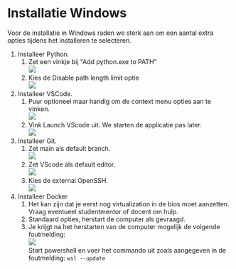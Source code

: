 # Installatie Windows

Voor de installatie in Windows raden we sterk aan om een aantal extra opties tijdens het installeren te selecteren.

1. Installeer Python.
    1. Zet een vinkje bij "Add python.exe to PATH"<br>![](img/python_installer_path.png)
    2. Kies de Disable path length limit optie<br>![](img/python_installed_disable_path_length.png)
2. Installeer VSCode.
    1. Puur optioneel maar handig om de context menu opties aan te vinken.<br>![](img/vscode_installer_context_menu.png)
    2. Vink Launch VScode uit. We starten de applicatie pas later.<br>![](img/vscode_installer_dont_launch.png)
3. Installeer Git.
    1. Zet main als default branch.<br>![](img/git_installer_main_branch.png)
    2. Zet VScode als default editor.<br>![](img/git_installer_editor.png)
    3. Kies de external OpenSSH.<br>![](img/git_installer_ssh.png)
4. Installeer Docker
    1. Het kan zijn dat je eerst nog virtualization in de bios moet aanzetten. Vraag eventueel studentmentor of docent om hulp. 
    2. Standaard opties, herstart de computer als gevraagd.
    3. Je krijgt na het herstarten van de computer mogelijk de volgende foutmelding:<br>![](img/docker_wsl_error.png)<br>Start powershell en voer het commando uit zoals aangegeven in de foutmelding:
    ```wsl --update```